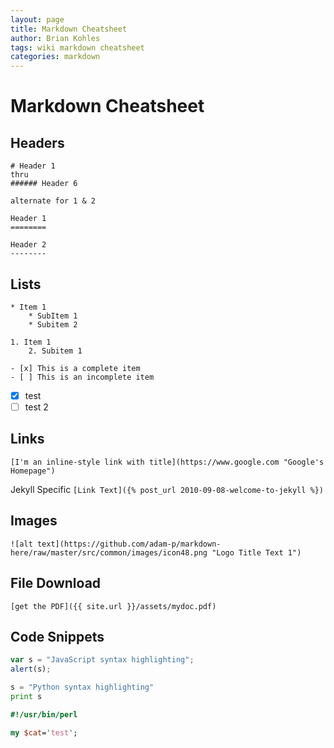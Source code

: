 ```yaml
---
layout: page
title: Markdown Cheatsheet
author: Brian Kohles
tags: wiki markdown cheatsheet
categories: markdown
---
```


# Markdown Cheatsheet

## Headers

```
# Header 1
thru
###### Header 6

alternate for 1 & 2

Header 1
========

Header 2
--------
```



## Lists
```
* Item 1
    * SubItem 1
    * Subitem 2
```

```
1. Item 1
    2. Subitem 1
```

```
- [x] This is a complete item
- [ ] This is an incomplete item
```

- [x] test
- [ ] test 2

## Links
`[I'm an inline-style link with title](https://www.google.com "Google's Homepage")`

Jekyll Specific
`[Link Text]({% post_url 2010-09-08-welcome-to-jekyll %})`

## Images
`![alt text](https://github.com/adam-p/markdown-here/raw/master/src/common/images/icon48.png "Logo Title Text 1")`

## File Download
`[get the PDF]({{ site.url }}/assets/mydoc.pdf)`

## Code Snippets
```javascript
var s = "JavaScript syntax highlighting";
alert(s);
```
 
```python
s = "Python syntax highlighting"
print s
```

```perl
#!/usr/bin/perl

my $cat='test';
```
